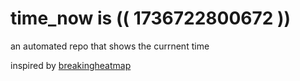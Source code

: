 # time_now is (( 1736722800672 ))

an automated repo that shows the currnent time

inspired by [breakingheatmap](https://github.com/breakingheatmap/breakingheatmap)